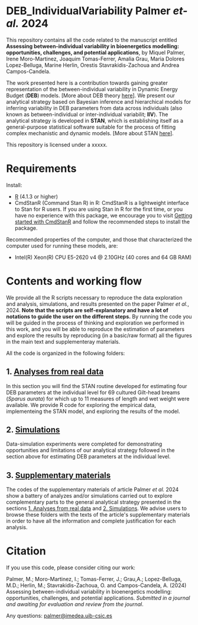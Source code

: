 # DEB_IndividualVariability  Palmer _et-al._ 2024

This repository contains all the code related to the manuscript entitled **Assessing between-individual variability in bioenergetics modelling: opportunities, challenges, and potential applications**, by Miquel Palmer, Irene Moro-Martinez, Joaquim Tomas-Ferrer, Amalia Grau, Maria Dolores Lopez-Belluga, Marine Herlin, Orestis Stavrakidis-Zachoua and Andrea Campos-Candela.

The work presented here is a contribution towards gaining greater representation of the between-individual variability in Dynamic Energy Budget (**DEB**) models. [More about DEB theory [here](https://debportal.debtheory.org/docs/)]. We present our analytical strategy based on Bayesian inference and hierarchical models for inferring variability in DEB parameters from data across individuals (also known as between-individual or inter-individual variabilit; **IIV**). The analytical strategy is developed in **STAN**, which is establishing itself as a general-purpose statistical software suitable for the process of fitting complex mechanistic and dynamic models. [More about STAN [here](https://mc-stan.org/)].

This repository is licensed under a xxxxx. 

# Requirements
Install: 
- [R](https://www.r-project.org/about.html) (4.1.3 or higher)
- CmdStanR (Command Stan R) in R: CmdStanR is a lightweight interface to Stan for R users. If you are using Stan in R for the first time, or you have no experience with this package, we encourage you to visit [Getting started with CmdStanR]( https://mc-stan.org/cmdstanr/articles/cmdstanr.html)  and follow the recommended steps to install the package.

Recommended properties of the computer, and those that characterized the computer used for running these models, are: 
- Intel(R) Xeon(R)  CPU E5-2620 v4 @ 2.10GHz (40 cores and 64 GB RAM)

# Contents and working flow
We provide all the R scripts necessary to reproduce the data exploration and analysis, simulations, and results presented on the paper Palmer _et al._, 2024. **Note that the scripts are self-explanatory and have a lot of notations to guide the user on the different steps.** By running the code you will be guided in the process of thinking and exploration we performed in this work, and you will be able to reproduce the estimation of parameters and explore the results by reproducing (in a basic/raw format) all the figures in the main text and supplementeray materials. 

All the code is organized in the following folders: 

## 1. [Analyses from real data](./1_REALDATA)
In this section you will find the STAN routine developed for estimating four DEB parameters at the individual level for 69 cultured Gilt-head breams (_Sparus aurata_) for which up to 11 measures of length and wet weight were available. We provide R code for exploring the empirical data, implementeing the STAN model, and exploring the results of the model. 

## 2. [Simulations](./2_SIMULATIONS)
Data-simulation experiments were completed for demonstrating opportunities and limitations of our analytical strategy followed in the section above for estimating DEB parameters at the individual level. 

## 3. [Supplementary materials](./3_SUPPLEMENTARY_MATERIALS) 
The codes of the supplementary materials of article Palmer _et al._ 2024 show a battery of analyzes and/or simulations carried out to explore complementary parts to the general analytical strategy presented in the sections [1. Analyses from real data](./1_REALDATA) and [2. Simulations](./2_SIMULATIONS). We advise users to browse these folders with the texts of the article's supplementary materials in order to have all the information and complete justification for each analysis.

# Citation
If you use this code, please consider citing our work:

Palmer, M.; Moro-Martinez, I.; Tomas-Ferrer, J.; Grau,A.; Lopez-Belluga, M.D.; Herlin, M.; Stavrakidis-Zachoua, O. and Campos-Candela, A. (2024) Assessing between-individual variability in bioenergetics modelling: opportunities, challenges, and potential applications. _Submitted in a journal and awaiting for evaluation and review from the journal_.


Any questions: palmer@imedea.uib-csic.es
